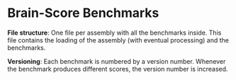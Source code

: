 # Brain-Score Benchmarks

**File structure**: One file per assembly with all the benchmarks inside.
                    This file contains the loading of the assembly (with eventual processing) and the benchmarks.

**Versioning**: Each benchmark is numbered by a version number. 
                Whenever the benchmark produces different scores, the version number is increased.
